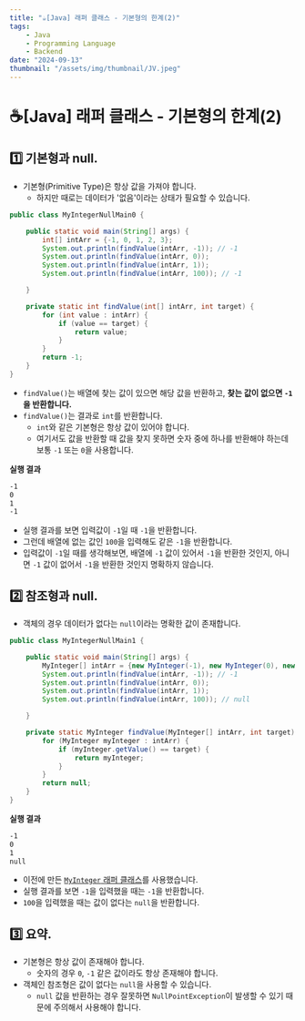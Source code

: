 ```yaml
---
title: "☕️[Java] 래퍼 클래스 - 기본형의 한계(2)"
tags:
    - Java
    - Programming Language
    - Backend
date: "2024-09-13"
thumbnail: "/assets/img/thumbnail/JV.jpeg"
---
```


# ☕️[Java] 래퍼 클래스 - 기본형의 한계(2)

## 1️⃣ 기본형과 null.
- 기본형(Primitive Type)은 항상 값을 가져야 합니다.
    - 하지만 때로는 데이터가 '없음'이라는 상태가 필요할 수 있습니다.

```java
public class MyIntegerNullMain0 {

	public static void main(String[] args) {
		int[] intArr = {-1, 0, 1, 2, 3};
		System.out.println(findValue(intArr, -1)); // -1
		System.out.println(findValue(intArr, 0));
		System.out.println(findValue(intArr, 1));
		System.out.println(findValue(intArr, 100)); // -1

	}

	private static int findValue(int[] intArr, int target) {
		for (int value : intArr) {
			if (value == target) {
				return value;
			}
		}
		return -1;
	}
}
```

- `findValue()`는 배열에 찾는 값이 있으면 해당 값을 반환하고, **찾는 값이 없으면 `-1`을 반환합니다.**
- `findValue()`는 결과로 `int`를 반환합니다.
    - `int`와 같은 기본형은 항상 값이 있어야 합니다.
    - 여기서도 값을 반환할 때 값을 찾지 못하면 숫자 중에 하나를 반환해야 하는데 보통 `-1` 또는 `0`을 사용합니다.

**실행 결과**
```bash
-1
0
1
-1
```

- 실행 결과를 보면 입력값이 `-1`일 때 `-1`을 반환합니다.
- 그런데 배열에 없는 값인 `100`을 입력해도 같은 `-1`을 반환합니다.
- 입력값이 `-1`일 때를 생각해보면, 배열에 `-1` 값이 있어서 `-1`을 반환한 것인지, 아니면 `-1` 값이 없어서 `-1`을 반환한 것인지 명확하지 않습니다.

## 2️⃣ 참조형과 null.
- 객체의 경우 데이터가 없다는 `null`이라는 명확한 값이 존재합니다.

```java
public class MyIntegerNullMain1 {

	public static void main(String[] args) {
		MyInteger[] intArr = {new MyInteger(-1), new MyInteger(0), new MyInteger(1)};
		System.out.println(findValue(intArr, -1)); // -1
		System.out.println(findValue(intArr, 0));
		System.out.println(findValue(intArr, 1));
		System.out.println(findValue(intArr, 100)); // null

	}

	private static MyInteger findValue(MyInteger[] intArr, int target) {
		for (MyInteger myInteger : intArr) {
			if (myInteger.getValue() == target) {
				return myInteger;
			}
		}
		return null;
	}
}
```

**실행 결과**
```bash
-1
0
1
null
```

- 이전에 만든 [`MyInteger` 래퍼 클래스](https://www.devkobe24.com/Java/Java/2024-09-13-Wrapper-class-Limitations-of-Primitive-Type-1.html)를 사용했습니다.
- 실행 결과를 보면 `-1`을 입력했을 때는 `-1`을 반환합니다.
- `100`을 입력했을 때는 값이 없다는 `null`을 반환합니다.

## 3️⃣ 요약.
- 기본형은 항상 값이 존재해야 합니다.
    - 숫자의 경우 `0`, `-1` 같은 값이라도 항상 존재해야 합니다. 
- 객체인 참조형은 값이 없다는 `null`을 사용할 수 있습니다.
    - `null` 값을 반환하는 경우 잘못하면 `NullPointException`이 발생할 수 있기 때문에 주의해서 사용해야 합니다.
